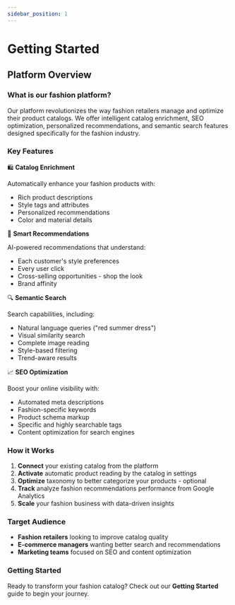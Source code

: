 ```yaml
---
sidebar_position: 1
---
```


# Getting Started

## Platform Overview

### What is our fashion platform?

Our platform revolutionizes the way fashion retailers manage and optimize their product catalogs. We offer intelligent catalog enrichment, SEO optimization, personalized recommendations, and semantic search features designed specifically for the fashion industry.

### Key Features

🛍️ **Catalog Enrichment**

Automatically enhance your fashion products with:
* Rich product descriptions
* Style tags and attributes
* Personalized recommendations
* Color and material details

🎯 **Smart Recommendations**

AI-powered recommendations that understand:
* Each customer's style preferences
* Every user click
* Cross-selling opportunities - shop the look
* Brand affinity

🔍 **Semantic Search**

Search capabilities, including:
* Natural language queries ("red summer dress")
* Visual similarity search
* Complete image reading
* Style-based filtering
* Trend-aware results

📈 **SEO Optimization**

Boost your online visibility with:
* Automated meta descriptions
* Fashion-specific keywords
* Product schema markup
* Specific and highly searchable tags
* Content optimization for search engines

### How it Works

1.  **Connect** your existing catalog from the platform
2.  **Activate** automatic product reading by the catalog in settings
3.  **Optimize** taxonomy to better categorize your products - optional
4.  **Track** analyze fashion recommendations performance from Google Analytics
5.  **Scale** your fashion business with data-driven insights

### Target Audience

* **Fashion retailers** looking to improve catalog quality
* **E-commerce managers** wanting better search and recommendations
* **Marketing teams** focused on SEO and content optimization

### Getting Started

Ready to transform your fashion catalog? Check out our **Getting Started** guide to begin your journey.